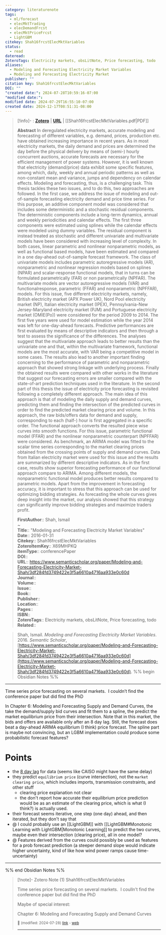 ```yaml
---
category: literaturenote
tags:
  - ml/forecast
  - elecMktTrading
  - elecDemandFrcst
  - elecMktPriceFrcst
  - LightGBM
citekey: Shah16frcstElecMktVariables
status:
  - read
dateread: 
ZoteroTags: Electricity markets, obsLitNote, Price forecasting, todo
aliases:
  - Modeling and Forecasting Electricity Market Variables
  - Modeling and Forecasting Electricity Market
publisher: ""
citation key: Shah16frcstElecMktVariables
DOI: ""
"created date:": 2024-07-28T10:59:16-07:00
"modified date:": 
modified date: 2024-07-29T16:55:10-07:00
created date: 2024-12-17T08:51:31-08:00
---
```


> [!info]- : [**Zotero**](zotero://select/library/items/X69MHPKQ)   | [**URL**](https://www.semanticscholar.org/paper/Modeling-and-Forecasting-Electricity-Market-Shah/3df284fd3749422e3f5a6610a4716aa933e0c60d) | [[Shah16frcstElecMktVariables.pdf|PDF]]
>
> 
> **Abstract**
> In deregulated electricity markets, accurate modeling and forecasting of different variables, e.g. demand, prices, production etc. have obtained increasing importance in recent years. As in most electricity markets, the daily demand and prices are determined the day before the physical delivery by means of (semi-) hourly concurrent auctions, accurate forecasts are necessary for the efficient management of power systems. However, it is well known that electricity (demand/price) data exhibit some specific features, among which, daily, weekly and annual periodic patterns as well as non-constant mean and variance, jumps and dependency on calendar effects. Modeling and forecasting, thus, is a challenging task. This thesis tackles these two issues, and to do this, two approaches are followed.    In the first case, we address the issue of modeling and out-of-sample forecasting electricity demand and price time series. For this purpose, an additive component model was considered that includes some deterministic and a stochastic residual components. The deterministic components include a long-term dynamics, annual and weekly periodicities and calendar effects. The first three components were estimated using splines while the calendar effects were modeled using dummy variables. The residual component is instead treated as stochastic and different univariate and multivariate models have been considered with increasing level of complexity. In both cases, linear parametric and nonlinear nonparametric models, as well as functional based models, have been estimated and compared in a one day-ahead out-of-sample forecast framework.    The class of univariate models includes parametric autoregressive models (AR), nonparametric and nonlinear regression models based on splines (NPAR) and scalar-response functional models, that in turns can be formulated parametrically (FAR) or non parametrically (NPFAR). The multivariate models are vector autoregressive models (VAR) and functionalresponse, parametric (FFAR) and nonparametric (NPFFAR), models. For this issue, five different electricity markets, namely, British electricity market (APX Power UK), Nord Pool electricity market (NP), Italian electricity market (IPEX), Pennsylvania-New Jersey-Maryland electricity market (PJM) and Portuguese electricity market (OMIE(Po)) were considered for the period 2009 to 2014. The first five years were used for model estimation while the year 2014 was left for one-day-ahead forecasts. Predictive performances are first evaluated by means of descriptive indicators and then through a test to assess the significance of the differences. The analyses suggest that the multivariate approach leads to better results than the univariate one and that, within the multivariate framework, functional models are the most accurate, with VAR being a competitive model in some cases. The results also lead to another important finding concerning to the performance of parametric and nonparametric approach that showed strong linkage with underlying process. Finally the obtained results were compared with other works in the literature that suggest our forecasting errors are smaller compared with the state-of-art prediction techniques used in the literature.    In the second part of this thesis the issue of electricity price forecasting is revisited following a completely different approach. The main idea of this approach is that of modeling the daily supply and demand curves, predicting them and finding the intersection of the predicted curves in order to find the predicted market clearing price and volume. In this approach, the raw bids/offers data for demand and supply, corresponding to each (half-) hour is first aggregated in a specific order. The functional approach converts the resulted piece wise curves into smooth functions. For this issue, parametric functional model (FFAR) and the nonlinear nonparametric counterpart (NPFFAR) were considered. As benchmark, an ARIMA model was fitted to the scalar time series corresponding to the market clearing prices obtained from the crossing points of supply and demand curves. Data from Italian electricity market were used for this issue and the results are summarized by different descriptive indicators. As in the first case, results show superior forecasting performance of our functional approach compare to ARIMA. Among different models, the nonparametric functional model produces better results compared to parametric models. Apart from the improvement in forecasting accuracy, it is important to stress that this approach can be used for optimizing bidding strategies. As forecasting the whole curves gives deep insight into the market, our analysis showed that this strategy can significantly improve bidding strategies and maximize traders profit.
> 
> 
> **FirstAuthor**:: Shah, Ismail  
~    
> **Title**:: "Modeling and Forecasting Electricity Market Variables"  
> **Date**:: 2016-01-31  
> **Citekey**:: Shah16frcstElecMktVariables  
> **ZoteroItemKey**:: X69MHPKQ  
> **itemType**:: conferencePaper  
> **DOI**::   
> **URL**:: https://www.semanticscholar.org/paper/Modeling-and-Forecasting-Electricity-Market-Shah/3df284fd3749422e3f5a6610a4716aa933e0c60d  
> **Journal**::   
> **Volume**::   
> **Issue**::   
> **Book**::   
> **Publisher**::   
> **Location**::    
> **Pages**::   
> **ISBN**::   
> **ZoteroTags**:: Electricity markets, obsLitNote, Price forecasting, todo
> **Related**:: 

> Shah, Ismail. _Modeling and Forecasting Electricity Market Variables_. 2016. _Semantic Scholar_, [https://www.semanticscholar.org/paper/Modeling-and-Forecasting-Electricity-Market-Shah/3df284fd3749422e3f5a6610a4716aa933e0c60d](https://www.semanticscholar.org/paper/Modeling-and-Forecasting-Electricity-Market-Shah/3df284fd3749422e3f5a6610a4716aa933e0c60d).
%% begin Obsidian Notes %%
___

Time series price forecasting on several markets.  I couldn’t find the conference paper but did find the PhD

In Chapter 6: Modeling and Forecasting Supply and Demand Curves, the take the demand/supply bid curves and fit them to a spline, the predict the market equilibrium price from their intersection.  Note that in this market, the bids and offers are available only after an 8 day lag.  Still, the forecast does beat a day-ahead ARIMA equilibrium (I think) price forecast.  The spline part is maybe not convincing, but an LGBM implementation could produce some probabilistic forecast features?

# Points
- the <u>8 day lag</u> for data (seems like CAISO might have the same delay)
- they predict `equilibrium price` (curve intersection), not the `market clearing price`, which includes imports, transmission constraints, and other stuff 
	- clearing price explanation not clear
	- the don't report how accurate their equilibrium price prediction would be as an estimate of the clearing price, which is what (I think?) is actually used.
- their forecast seems iterative, one step (one day) ahead, and then iterated, but they don't say that
- @ I could probably use an [[LightGBM]] with [[LightGBM#Monotonic Learning with LightGBM|Monotonic Learning]] to predict the two curves, maybe even their intersection (clearing price), all in one model?
- @ Features derived from the curves could possibly be used as features for a prob forecast prediction (a steeper demand slope would indicate higher uncertainty, kind of like how wind power ramps cause time-uncertainty)

___
%% end Obsidian Notes %%

> [!note]- Zotero Note (1)
> Shah16frcstElecMktVariables
> 
> Time series price forecasting on several markets.  I coulln’t find the conference paper but did find the PhD
> 
> Maybe of special interest:
> 
> Chapter 6: Modeling and Forecasting Supply and Demand Curves
> 
> <small>📝️ (modified: 2024-07-28) [link](zotero://select/library/items/67VQS4EP) - [web](http://zotero.org/users/60638/items/67VQS4EP)</small>
>  
> ---


